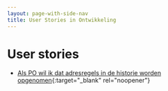 ```yaml
---
layout: page-with-side-nav
title: User Stories in Ontwikkeling
---
```


# User stories

- [Als PO wil ik dat adresregels in de historie worden opgenomen](https://github.com/VNG-Realisatie/Haal-Centraal-BRP-historie-bevragen/issues/64){:target="_blank" rel="noopener"}

